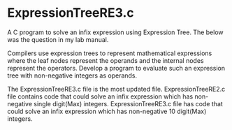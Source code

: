 # ExpressionTreeRE3.c
A C program to solve an infix expression using Expression Tree.
The below was the question in my lab manual.

Compilers use expression trees to represent mathematical
expressions where the leaf nodes represent the operands and the internal nodes
represent the operators. Develop a program to evaluate such an expression tree
with non-negative integers as operands.

The ExpressionTreeRE3.c file is the most updated file.
ExpressionTreeRE2.c file contains code that could solve an infix expression which has non-negative single digit(Max) integers.
ExpressionTreeRE3.c file has code that could solve an infix expression which has non-negative 10 digit(Max) integers.
